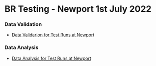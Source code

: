 # BR Testing - Newport 1st July 2022  

### Data Validation  
- [Data Validarion for Test Runs at Newport](Cleaned/)

### Data Analysis  
- [Data Analysis for Test Runs at Newport](Validated/)

